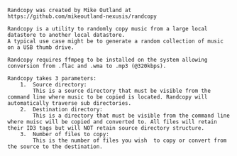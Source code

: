 	Randcopy was created by Mike Outland at https://github.com/mikeoutland-nexusis/randcopy

	Randcopy is a utility to randomly copy music from a large local datastore to another local datastore.
	A typical use case might be to generate a random collection of music on a USB thumb drive.

	Randcopy requires ffmpeg to be installed on the system allowing conversion from .flac and .wma to .mp3 (@320kbps).

	Randcopy takes 3 parameters:
		1.  Source directory:
			This is a source directory that must be visible from the command line where music to be copied is located. Randcopy will automatically traverse sub directories.
		2.  Destination directory:
			This is a directory that must be visible from the command line where muisc will be copied and converted to. All files will retain their ID3 tags but will NOT retain source directory structure.
		3.  Number of files to copy:
			This is the number of files you wish  to copy or convert from the source to the destination.
